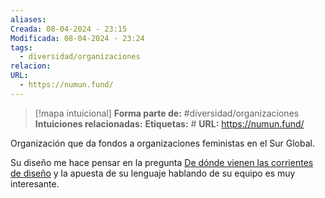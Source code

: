 ```yaml
---
aliases: 
Creada: 08-04-2024 - 23:15
Modificada: 08-04-2024 - 23:24
tags:
  - diversidad/organizaciones
relacion: 
URL:
  - https://numun.fund/
---
```


> [!mapa intuicional]
> **Forma parte de:** #diversidad/organizaciones 
> **Intuiciones relacionadas:** 
> **Etiquetas:** #
> **URL:** https://numun.fund/

Organización que da fondos a organizaciones feministas en el Sur Global.

Su diseño me hace pensar en la pregunta [De dónde vienen las corrientes de diseño](De%20dónde%20vienen%20las%20corrientes%20de%20diseño.md) y la apuesta de su lenguaje hablando de su equipo es muy interesante.